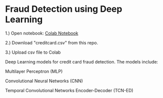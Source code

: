 # Fraud Detection using Deep Learning

1.) Open notebook:
[Colab Notebook](https://colab.research.google.com/github/ldselvera/Fraud_Detection_Deep_Learning/blob/main/Fraud_Detection.ipynb)

2.) Download "creditcard.csv" from this repo.

3.) Upload csv file to Colab

 Deep Learning models for credit card fraud detection.
 The models include:
 
 Multilayer Perceptron (MLP)

 Convolutional Neural Networks (CNN)

 Temporal Convolutional Networks Encoder-Decoder (TCN-ED)
